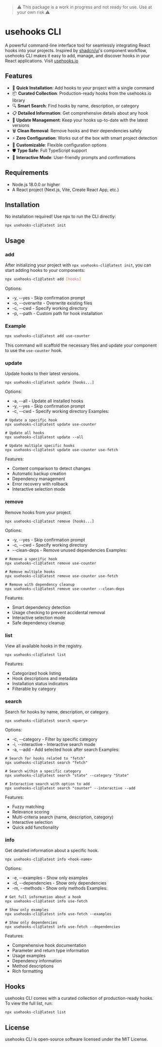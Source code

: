 > ⚠️ This package is a work in progress and not ready for use. Use at your own risk ⚠️

# usehooks CLI

A powerful command-line interface tool for seamlessly integrating React hooks into your projects. Inspired by [shadcn/ui](https://ui.shadcn.com/)'s component workflow, usehooks CLI makes it easy to add, manage, and discover hooks in your React applications. Visit [usehooks.io](https://www.usehooks.io)

## Features

- 🚀 **Quick Installation**: Add hooks to your project with a single command
- 📦 **Curated Collection**: Production-ready hooks from the usehooks.io library
- 🔍 **Smart Search**: Find hooks by name, description, or category
- 📋 **Detailed Information**: Get comprehensive details about any hook
- 🔄 **Update Management**: Keep your hooks up-to-date with the latest versions
- 🗑️ **Clean Removal**: Remove hooks and their dependencies safely
- ⚡️ **Zero Configuration**: Works out of the box with smart project detection
- 🎨 **Customizable**: Flexible configuration options
- 🛡️ **Type Safe**: Full TypeScript support
- 📱 **Interactive Mode**: User-friendly prompts and confirmations

## Requirements

- Node.js 18.0.0 or higher
- A React project (Next.js, Vite, Create React App, etc.)

## Installation

No installation required! Use npx to run the CLI directly:

```bash
npx usehooks-cli@latest init
```

## Usage

### add

After initializing your project with `npx usehooks-cli@latest init`, you can start adding hooks to your components:

```bash
npx usehooks-cli@latest add [hooks]
```

Options:

- -y, --yes - Skip confirmation prompt
- -o, --overwrite - Overwrite existing files
- -c, --cwd <cwd> - Specify working directory
- -p, --path <path> - Custom path for hook installation

### Example

```bash
npx usehooks-cli@latest add use-counter
```

This command will scaffold the necessary files and update your component to use the `use-counter` hook.

### update

Update hooks to their latest versions.

```
npx usehooks-cli@latest update [hooks...]
```

Options:

- -a, --all - Update all installed hooks
- -y, --yes - Skip confirmation prompt
- -c, --cwd <cwd> - Specify working directory
  Examples:

```
# Update a specific hook
npx usehooks-cli@latest update use-counter

# Update all hooks
npx usehooks-cli@latest update --all

# Update multiple specific hooks
npx usehooks-cli@latest update use-counter use-fetch
```

Features:

- Content comparison to detect changes
- Automatic backup creation
- Dependency management
- Error recovery with rollback
- Interactive selection mode

### remove

Remove hooks from your project.

```
npx usehooks-cli@latest remove [hooks...]
```

Options:

- -y, --yes - Skip confirmation prompt
- -c, --cwd <cwd> - Specify working directory
- --clean-deps - Remove unused dependencies
  Examples:

```
# Remove a specific hook
npx usehooks-cli@latest remove use-counter

# Remove multiple hooks
npx usehooks-cli@latest remove use-counter use-fetch

# Remove with dependency cleanup
npx usehooks-cli@latest remove use-counter --clean-deps
```

Features:

- Smart dependency detection
- Usage checking to prevent accidental removal
- Interactive selection mode
- Safe dependency cleanup

### list

View all available hooks in the registry.

```
npx usehooks-cli@latest list
```

Features:

- Categorized hook listing
- Hook descriptions and metadata
- Installation status indicators
- Filterable by category

### search

Search for hooks by name, description, or category.

```
npx usehooks-cli@latest search <query>
```

Options:

- -c, --category <category> - Filter by specific category
- -i, --interactive - Interactive search mode
- -a, --add - Add selected hook after search
  Examples:

```
# Search for hooks related to "fetch"
npx usehooks-cli@latest search "fetch"

# Search within a specific category
npx usehooks-cli@latest search "state" --category "State"

# Interactive search with option to add
npx usehooks-cli@latest search "counter" --interactive --add
```

Features:

- Fuzzy matching
- Relevance scoring
- Multi-criteria search (name, description, category)
- Interactive selection
- Quick add functionality

### info

Get detailed information about a specific hook.

```
npx usehooks-cli@latest info <hook-name>
```

Options:

- -e, --examples - Show only examples
- -d, --dependencies - Show only dependencies
- -m, --methods - Show only methods
  Examples:

```
# Get full information about a hook
npx usehooks-cli@latest info use-fetch

# Show only examples
npx usehooks-cli@latest info use-fetch --examples

# Show only dependencies
npx usehooks-cli@latest info use-fetch --dependencies
```

Features:

- Comprehensive hook documentation
- Parameter and return type information
- Usage examples
- Dependency information
- Method descriptions
- Rich formatting

## Hooks

usehooks CLI comes with a curated collection of production-ready hooks. To view the full list, run:

```bash
npx usehooks-cli@latest list
```

## License

usehooks CLI is open-source software licensed under the MIT License.
